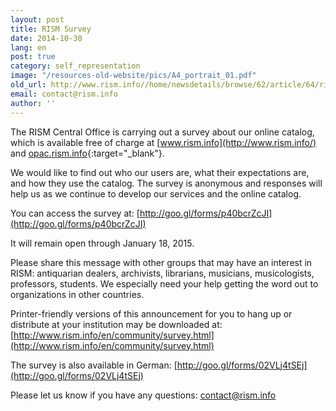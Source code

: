 ```yaml
---
layout: post
title: RISM Survey
date: 2014-10-30
lang: en
post: true
category: self_representation
image: "/resources-old-website/pics/A4_portrait_01.pdf"
old_url: http://www.rism.info//home/newsdetails/browse/62/article/64/rism-survey.html
email: contact@rism.info
author: ''
---
```



The RISM Central Office is carrying out a survey about our online catalog, which is available free of charge at [www.rism.info](http://www.rism.info/) and [opac.rism.info](http://opac.rism.info/){:target="_blank"}.



We would like to find out who our users are, what their expectations are, and how they use the catalog. The survey is anonymous and responses will help us as we continue to develop our services and the online catalog.



You can access the survey at: [http://goo.gl/forms/p40bcrZcJI](http://goo.gl/forms/p40bcrZcJI)



It will remain open through January 18, 2015.



Please share this message with other groups that may have an interest in RISM: antiquarian dealers, archivists, librarians, musicians, musicologists, professors, students. We especially need your help getting the word out to organizations in other countries.



Printer-friendly versions of this announcement for you to hang up or distribute at your institution may be downloaded at: [http://www.rism.info/en/community/survey.html](http://www.rism.info/en/community/survey.html)



The survey is also available in German: [http://goo.gl/forms/02VLj4tSEj](http://goo.gl/forms/02VLj4tSEj)



Please let us know if you have any questions: [contact@rism.info](mailto:contact@rism.info)



<script type="text/javascript">var switchTo5x=true;</script><script type="text/javascript" src="http://w.sharethis.com/button/buttons.js"></script><script type="text/javascript">stLight.options({publisher: "9b601438-1ce1-49d8-bfd7-9cff5df54c17", doNotHash: false, doNotCopy: false, hashAddressBar: false});</script>